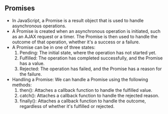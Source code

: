 ## Promises
- In JavaScript, a Promise is a result object that is used to handle asynchronous operations.
- A Promise is created when an asynchronous operation is initiated, such as an AJAX request or a timer. The Promise is then used to handle the outcome of that operation, whether it's a success or a failure.
- A Promise can be in one of three states:
    1. Pending: The initial state, where the operation has not started yet.
    2. Fulfilled: The operation has completed successfully, and the Promise has a value.
    3. Rejected: The operation has failed, and the Promise has a reason for the failure.
- Handling a Promise: We can handle a Promise using the following methods:
    1. then(): Attaches a callback function to handle the fulfilled value.
    2. catch(): Attaches a callback function to handle the rejected reason.
    3. finally(): Attaches a callback function to handle the outcome, regardless of whether it's fulfilled or rejected.